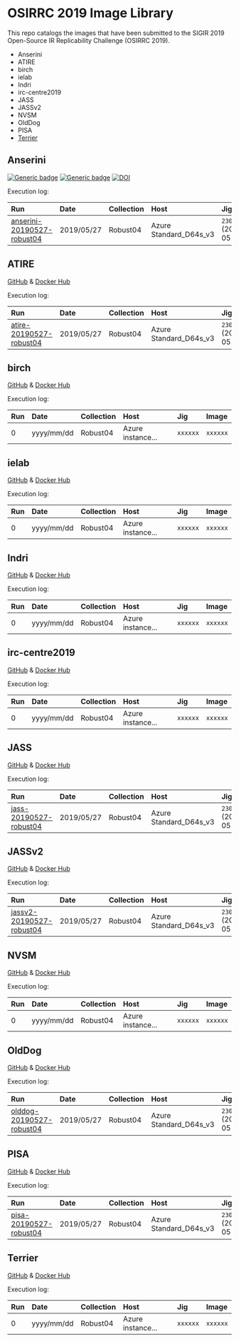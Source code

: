 # OSIRRC 2019 Image Library

This repo catalogs the images that have been submitted to the SIGIR 2019 Open-Source IR Replicability Challenge (OSIRRC 2019).

+ Anserini
+ ATIRE
+ birch
+ ielab
+ Indri
+ irc-centre2019
+ JASS
+ JASSv2
+ NVSM
+ OldDog
+ PISA
+ [Terrier](#Terrier)

## Anserini
[![Generic badge](https://img.shields.io/badge/GitHub-go%21-green.svg)](https://github.com/osirrc/anserini-docker)
[![Generic badge](https://img.shields.io/badge/DockerHub-go%21-yellow.svg)](https://hub.docker.com/r/osirrc2019/anserini)
[![DOI](https://zenodo.org/badge/190048534.svg)](https://zenodo.org/badge/latestdoi/190048534)

Execution log:

Run | Date | Collection | Host | Jig | Image |
:----|:----|:-----|:----|:------|:-----------|
[anserini-20190527-robust04](runs/anserini-20190527-robust04) | 2019/05/27 | Robust04 | Azure Standard_D64s_v3 | `2307f2c` (2019-05-25) | `dd4fbde` (2019-05-10)
## ATIRE

[GitHub](https://github.com/osirrc/atire-docker) & [Docker Hub](https://hub.docker.com/r/osirrc2019/atire)

Execution log:

Run | Date | Collection | Host | Jig | Image |
:----|:----|:-----|:----|:------|:-----------|
[atire-20190527-robust04](runs/atire-20190527-robust04) | 2019/05/27 | Robust04 | Azure Standard_D64s_v3 | `2307f2c` (2019-05-25) | `ebdc076` (2019-05-17)

## birch

[GitHub](https://github.com/osirrc/birch-docker) & [Docker Hub](https://hub.docker.com/r/osirrc2019/birch)

Execution log:

Run | Date | Collection | Host | Jig | Image |
:----|:----|:-----|:----|:------|:-----------|
0 | yyyy/mm/dd | Robust04 | Azure instance... | `xxxxxx` | `xxxxxx`

## ielab

[GitHub](https://github.com/osirrc/ielab-docker) & [Docker Hub](https://hub.docker.com/r/osirrc2019/ielab)

Execution log:

Run | Date | Collection | Host | Jig | Image |
:----|:----|:-----|:----|:------|:-----------|
0 | yyyy/mm/dd | Robust04 | Azure instance... | `xxxxxx` | `xxxxxx`

## Indri

[GitHub](https://github.com/osirrc/indri-docker) & [Docker Hub](https://hub.docker.com/r/osirrc2019/indri)

Execution log:

Run | Date | Collection | Host | Jig | Image |
:----|:----|:-----|:----|:------|:-----------|
0 | yyyy/mm/dd | Robust04 | Azure instance... | `xxxxxx` | `xxxxxx`

## irc-centre2019

[GitHub](https://github.com/osirrc/irc-centre2019-docker) & [Docker Hub](https://hub.docker.com/r/osirrc2019/irc-centre2019)

Execution log:

Run | Date | Collection | Host | Jig | Image |
:----|:----|:-----|:----|:------|:-----------|
0 | yyyy/mm/dd | Robust04 | Azure instance... | `xxxxxx` | `xxxxxx`

## JASS

[GitHub](https://github.com/osirrc/jass-docker) & [Docker Hub](https://hub.docker.com/r/osirrc2019/jass)

Execution log:

Run | Date | Collection | Host | Jig | Image |
:----|:----|:-----|:----|:------|:-----------|
[jass-20190527-robust04](runs/jass-20190527-robust04) | 2019/05/27 | Robust04 | Azure Standard_D64s_v3 | `2307f2c` (2019-05-25) | `16480cf` (2019-05-08)

## JASSv2

[GitHub](https://github.com/osirrc/jassv2-docker) & [Docker Hub](https://hub.docker.com/r/osirrc2019/jassv2)

Execution log:

Run | Date | Collection | Host | Jig | Image |
:----|:----|:-----|:----|:------|:-----------|
[jassv2-20190527-robust04](runs/jassv2-20190527-robust04) | 2019/05/27 | Robust04 | Azure Standard_D64s_v3 | `2307f2c` (2019-05-25) | `018981e` (2019-05-08)

## NVSM

[GitHub](https://github.com/osirrc/nvsm-docker) & [Docker Hub](https://hub.docker.com/r/osirrc2019/nvsm)

Execution log:

Run | Date | Collection | Host | Jig | Image |
:----|:----|:-----|:----|:------|:-----------|
0 | yyyy/mm/dd | Robust04 | Azure instance... | `xxxxxx` | `xxxxxx`

## OldDog

[GitHub](https://github.com/osirrc/olddog-docker) & [Docker Hub](https://hub.docker.com/r/osirrc2019/olddog)

Execution log:

Run | Date | Collection | Host | Jig | Image |
:----|:----|:-----|:----|:------|:-----------|
[olddog-20190527-robust04](runs/olddog-20190527-robust04) | 2019/05/27 | Robust04 | Azure Standard_D64s_v3 | `2307f2c` (2019-05-25) | `dd8b230` (2019-05-17)

## PISA

[GitHub](https://github.com/osirrc/pisa-docker) & [Docker Hub](https://hub.docker.com/r/osirrc2019/pisa)

Execution log:

Run | Date | Collection | Host | Jig | Image |
:----|:----|:-----|:----|:------|:-----------|
[pisa-20190527-robust04](runs/pisa-20190527-robust04) | 2019/05/27 | Robust04 | Azure Standard_D64s_v3 | `2307f2c` (2019-05-25) | `095e9ce` (2019-05-07)

## Terrier <a name="Terrier"></a>

[GitHub](https://github.com/osirrc/terrier-docker) & [Docker Hub](https://hub.docker.com/r/osirrc2019/terrier)

Execution log:

Run | Date | Collection | Host | Jig | Image |
:----|:----|:-----|:----|:------|:-----------|
0 | yyyy/mm/dd | Robust04 | Azure instance... | `xxxxxx` | `xxxxxx`
